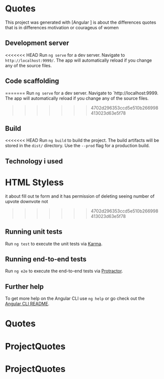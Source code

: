 # Quotes

This project was generated with [Angular ] is about the differences quotes that is in differences motivation or courageus of women 

## Development server

<<<<<<< HEAD
Run `ng serve` for a dev server. Navigate to `http://localhost:9999/`. The app will automatically reload if you change any of the source files.

## Code scaffolding
=======
Run `ng serve` for a dev server. Navigate to `http://localhost:9999. The app will automatically reload if you change any of the source files.
>>>>>>> 4702d296353ccd5e510b266998413023d63e5f78


## Build

<<<<<<< HEAD
Run `ng build` to build the project. The build artifacts will be stored in the `dist/` directory. Use the `--prod` flag for a production build.
## Technology i used
HTML
Styless
=======
it about fill out te form and it has permission of  deleting seeing number of upvote downvote not
>>>>>>> 4702d296353ccd5e510b266998413023d63e5f78

## Running unit tests

Run `ng test` to execute the unit tests via [Karma](https://karma-runner.github.io).

## Running end-to-end tests

Run `ng e2e` to execute the end-to-end tests via [Protractor](http://www.protractortest.org/).

## Further help

To get more help on the Angular CLI use `ng help` or go check out the [Angular CLI README](https://github.com/angular/angular-cli/blob/master/README.md).
# Quotes
# ProjectQuotes
# ProjectQuotes

